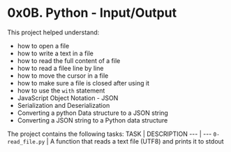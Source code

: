 # 0x0B. Python - Input/Output

This project helped understand:
- how to open a file
- how to write a text in a file
- how to read the full content of a file
- how to read a filee line by line
- how to move the cursor in a file
- how to make sure a file is closed after using it
- how to use the `with` statement
- JavaScript Object Notation - JSON
- Serialization and Deserialization
- Converting a python Data structure to a JSON string
- Converting a JSON string to a Python data structure

The project contains the following tasks:
TASK | DESCRIPTION
--- | ---
`0-read_file.py` | A function that reads a text file (UTF8) and prints it to stdout